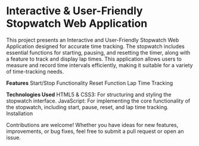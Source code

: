 <h1>Interactive & User-Friendly Stopwatch Web Application</h1>
This project presents an Interactive and User-Friendly Stopwatch Web Application designed for accurate time tracking. The stopwatch includes essential functions for starting, pausing, and resetting the timer, along with a feature to track and display lap times. This application allows users to measure and record time intervals efficiently, making it suitable for a variety of time-tracking needs.

<b>Features</b>
Start/Stop Functionality
Reset Function
Lap Time Tracking

<b>Technologies Used</b>
HTML5 & CSS3: For structuring and styling the stopwatch interface.
JavaScript: For implementing the core functionality of the stopwatch, including start, pause, reset, and lap time tracking.
Installation

Contributions are welcome! Whether you have ideas for new features, improvements, or bug fixes, feel free to submit a pull request or open an issue.
